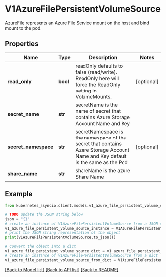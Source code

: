 # V1AzureFilePersistentVolumeSource

AzureFile represents an Azure File Service mount on the host and bind mount to the pod.

## Properties

Name | Type | Description | Notes
------------ | ------------- | ------------- | -------------
**read_only** | **bool** | readOnly defaults to false (read/write). ReadOnly here will force the ReadOnly setting in VolumeMounts. | [optional] 
**secret_name** | **str** | secretName is the name of secret that contains Azure Storage Account Name and Key | 
**secret_namespace** | **str** | secretNamespace is the namespace of the secret that contains Azure Storage Account Name and Key default is the same as the Pod | [optional] 
**share_name** | **str** | shareName is the azure Share Name | 

## Example

```python
from kubernetes_asyncio.client.models.v1_azure_file_persistent_volume_source import V1AzureFilePersistentVolumeSource

# TODO update the JSON string below
json = "{}"
# create an instance of V1AzureFilePersistentVolumeSource from a JSON string
v1_azure_file_persistent_volume_source_instance = V1AzureFilePersistentVolumeSource.from_json(json)
# print the JSON string representation of the object
print(V1AzureFilePersistentVolumeSource.to_json())

# convert the object into a dict
v1_azure_file_persistent_volume_source_dict = v1_azure_file_persistent_volume_source_instance.to_dict()
# create an instance of V1AzureFilePersistentVolumeSource from a dict
v1_azure_file_persistent_volume_source_from_dict = V1AzureFilePersistentVolumeSource.from_dict(v1_azure_file_persistent_volume_source_dict)
```
[[Back to Model list]](../README.md#documentation-for-models) [[Back to API list]](../README.md#documentation-for-api-endpoints) [[Back to README]](../README.md)


